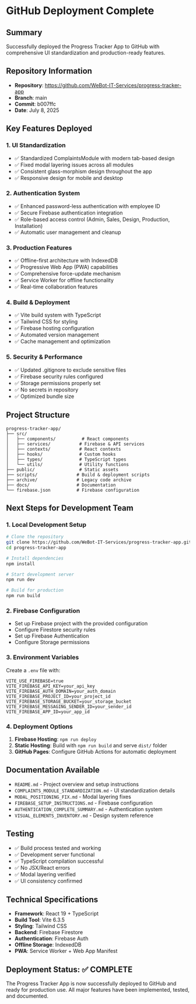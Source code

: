 # GitHub Deployment Complete

## Summary
Successfully deployed the Progress Tracker App to GitHub with comprehensive UI standardization and production-ready features.

## Repository Information
- **Repository**: https://github.com/WeBot-IT-Services/progress-tracker-app
- **Branch**: main
- **Commit**: b007ffc
- **Date**: July 8, 2025

## Key Features Deployed

### 1. UI Standardization
- ✅ Standardized ComplaintsModule with modern tab-based design
- ✅ Fixed modal layering issues across all modules
- ✅ Consistent glass-morphism design throughout the app
- ✅ Responsive design for mobile and desktop

### 2. Authentication System
- ✅ Enhanced password-less authentication with employee ID
- ✅ Secure Firebase authentication integration
- ✅ Role-based access control (Admin, Sales, Design, Production, Installation)
- ✅ Automatic user management and cleanup

### 3. Production Features
- ✅ Offline-first architecture with IndexedDB
- ✅ Progressive Web App (PWA) capabilities
- ✅ Comprehensive force-update mechanism
- ✅ Service Worker for offline functionality
- ✅ Real-time collaboration features

### 4. Build & Deployment
- ✅ Vite build system with TypeScript
- ✅ Tailwind CSS for styling
- ✅ Firebase hosting configuration
- ✅ Automated version management
- ✅ Cache management and optimization

### 5. Security & Performance
- ✅ Updated .gitignore to exclude sensitive files
- ✅ Firebase security rules configured
- ✅ Storage permissions properly set
- ✅ No secrets in repository
- ✅ Optimized bundle size

## Project Structure
```
progress-tracker-app/
├── src/
│   ├── components/          # React components
│   ├── services/           # Firebase & API services
│   ├── contexts/           # React contexts
│   ├── hooks/              # Custom hooks
│   ├── types/              # TypeScript types
│   └── utils/              # Utility functions
├── public/                 # Static assets
├── scripts/               # Build & deployment scripts
├── archive/               # Legacy code archive
├── docs/                  # Documentation
└── firebase.json          # Firebase configuration
```

## Next Steps for Development Team

### 1. Local Development Setup
```bash
# Clone the repository
git clone https://github.com/WeBot-IT-Services/progress-tracker-app.git
cd progress-tracker-app

# Install dependencies
npm install

# Start development server
npm run dev

# Build for production
npm run build
```

### 2. Firebase Configuration
- Set up Firebase project with the provided configuration
- Configure Firestore security rules
- Set up Firebase Authentication
- Configure Storage permissions

### 3. Environment Variables
Create a `.env` file with:
```
VITE_USE_FIREBASE=true
VITE_FIREBASE_API_KEY=your_api_key
VITE_FIREBASE_AUTH_DOMAIN=your_auth_domain
VITE_FIREBASE_PROJECT_ID=your_project_id
VITE_FIREBASE_STORAGE_BUCKET=your_storage_bucket
VITE_FIREBASE_MESSAGING_SENDER_ID=your_sender_id
VITE_FIREBASE_APP_ID=your_app_id
```

### 4. Deployment Options
1. **Firebase Hosting**: `npm run deploy`
2. **Static Hosting**: Build with `npm run build` and serve `dist/` folder
3. **GitHub Pages**: Configure GitHub Actions for automatic deployment

## Documentation Available
- `README.md` - Project overview and setup instructions
- `COMPLAINTS_MODULE_STANDARDIZATION.md` - UI standardization details
- `MODAL_POSITIONING_FIX.md` - Modal layering fixes
- `FIREBASE_SETUP_INSTRUCTIONS.md` - Firebase configuration
- `AUTHENTICATION_COMPLETE_SUMMARY.md` - Authentication system
- `VISUAL_ELEMENTS_INVENTORY.md` - Design system reference

## Testing
- ✅ Build process tested and working
- ✅ Development server functional
- ✅ TypeScript compilation successful
- ✅ No JSX/React errors
- ✅ Modal layering verified
- ✅ UI consistency confirmed

## Technical Specifications
- **Framework**: React 19 + TypeScript
- **Build Tool**: Vite 6.3.5
- **Styling**: Tailwind CSS
- **Backend**: Firebase Firestore
- **Authentication**: Firebase Auth
- **Offline Storage**: IndexedDB
- **PWA**: Service Worker + Web App Manifest

## Deployment Status: ✅ COMPLETE
The Progress Tracker App is now successfully deployed to GitHub and ready for production use. All major features have been implemented, tested, and documented.
